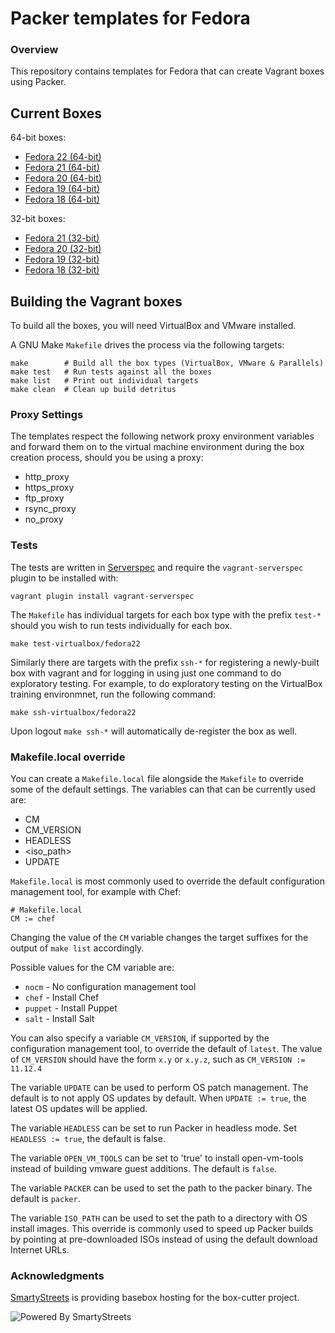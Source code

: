 # Packer templates for Fedora

### Overview

This repository contains templates for Fedora that can create Vagrant boxes
using Packer.

## Current Boxes

64-bit boxes:

* [Fedora 22 (64-bit)](https://atlas.hashicorp.com/boxcutter/boxes/fedora22)
* [Fedora 21 (64-bit)](https://atlas.hashicorp.com/boxcutter/boxes/fedora21)
* [Fedora 20 (64-bit)](https://atlas.hashicorp.com/boxcutter/boxes/fedora20)
* [Fedora 19 (64-bit)](https://atlas.hashicorp.com/boxcutter/boxes/fedora19)
* [Fedora 18 (64-bit)](https://atlas.hashicorp.com/boxcutter/boxes/fedora18)

32-bit boxes:

* [Fedora 21 (32-bit)](https://atlas.hashicorp.com/boxcutter/boxes/fedora21-i386)
* [Fedora 20 (32-bit)](https://atlas.hashicorp.com/boxcutter/boxes/fedora20-i386)
* [Fedora 19 (32-bit)](https://atlas.hashicorp.com/boxcutter/boxes/fedora19-i386)
* [Fedora 18 (32-bit)](https://atlas.hashicorp.com/boxcutter/boxes/fedora18-i386)


## Building the Vagrant boxes

To build all the boxes, you will need VirtualBox and VMware
installed.

A GNU Make `Makefile` drives the process via the following targets:

    make        # Build all the box types (VirtualBox, VMware & Parallels)
    make test   # Run tests against all the boxes
    make list   # Print out individual targets
    make clean  # Clean up build detritus

### Proxy Settings

The templates respect the following network proxy environment variables
and forward them on to the virtual machine environment during the box creation
process, should you be using a proxy:

* http_proxy
* https_proxy
* ftp_proxy
* rsync_proxy
* no_proxy
 
### Tests

The tests are written in [Serverspec](http://serverspec.org) and require the
`vagrant-serverspec` plugin to be installed with:

    vagrant plugin install vagrant-serverspec

The `Makefile` has individual targets for each box type with the prefix
`test-*` should you wish to run tests individually for each box.

    make test-virtualbox/fedora22
    
Similarly there are targets with the prefix `ssh-*` for registering a
newly-built box with vagrant and for logging in using just one command to
do exploratory testing.  For example, to do exploratory testing
on the VirtualBox training environmnet, run the following command:

    make ssh-virtualbox/fedora22

Upon logout `make ssh-*` will automatically de-register the box as well.

### Makefile.local override

You can create a `Makefile.local` file alongside the `Makefile` to override
some of the default settings.  The variables can that can be currently
used are:

* CM
* CM_VERSION
* HEADLESS
* \<iso_path\>
* UPDATE

`Makefile.local` is most commonly used to override the default configuration
management tool, for example with Chef:

    # Makefile.local
    CM := chef

Changing the value of the `CM` variable changes the target suffixes for
the output of `make list` accordingly.

Possible values for the CM variable are:

* `nocm` - No configuration management tool
* `chef` - Install Chef
* `puppet` - Install Puppet
* `salt`  - Install Salt

You can also specify a variable `CM_VERSION`, if supported by the
configuration management tool, to override the default of `latest`.
The value of `CM_VERSION` should have the form `x.y` or `x.y.z`,
such as `CM_VERSION := 11.12.4`

The variable `UPDATE` can be used to perform OS patch management.  The
default is to not apply OS updates by default.  When `UPDATE := true`,
the latest OS updates will be applied.

The variable `HEADLESS` can be set to run Packer in headless mode.
Set `HEADLESS := true`, the default is false.

The variable `OPEN_VM_TOOLS` can be set to 'true' to install
open-vm-tools instead of building vmware guest additions.  The default
is `false`.

The variable `PACKER` can be used to set the path to the packer binary.
The default is `packer`.

The variable `ISO_PATH` can be used to set the path to a directory with
OS install images.  This override is commonly used to speed up Packer
builds by pointing at pre-downloaded ISOs instead of using the default
download Internet URLs.

### Acknowledgments

[SmartyStreets](http://www.smartystreets.com) is providing basebox hosting for the box-cutter project.

![Powered By SmartyStreets](https://smartystreets.com/resources/images/smartystreets-flat.png)
